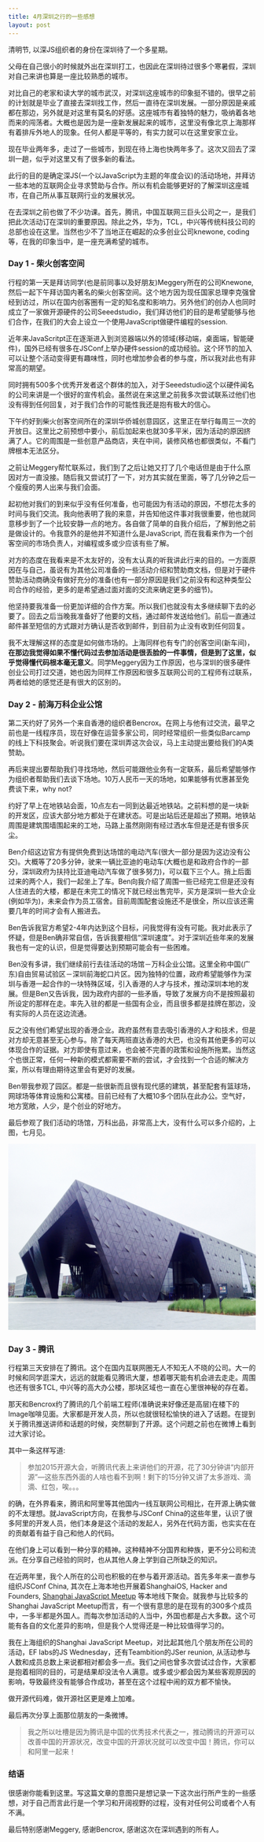 ```yaml
---
title: 4月深圳之行的一些感想
layout: post
---
```


清明节, 以深JS组织者的身份在深圳待了一个多星期。

父母在自己很小的时候就外出在深圳打工，也因此在深圳待过很多个寒暑假，深圳对自己来讲也算是一座比较熟悉的城市。

对比自己的老家和读大学的城市武汉，对深圳这座城市的印象挺不错的。很早之前的计划就是毕业了直接去深圳找工作，然后一直待在深圳发展。一部分原因是亲戚都在那边，另外就是对这里有莫名的好感。这座城市有着独特的魅力，吸纳着各地而来的闯荡者。大概也是因为是一座新发展起来的城市，这里没有像北京上海那样有着排斥外地人的现象。任何人都是平等的，有实力就可以在这里安家立业。

现在毕业两年多，走过了一些城市，到现在待上海也快两年多了。这次又回去了深圳一趟，似乎对这里又有了很多新的看法。

此行的目的是确定深JS(一个以JavaScript为主题的年度会议)的活动场地，并拜访一些本地的互联网企业寻求赞助与合作。所以有机会能够更好的了解深圳这座城市，在自己所从事互联网行业的发展状况。

在去深圳之前也做了不少功课。首先，腾讯，中国互联网三巨头公司之一，是我们把此次活动订在深圳的重要原因。除此之外，华为，TCL，中兴等传统科技公司的总部也设在这里。当然也少不了当地正在崛起的众多创业公司knewone, coding等，在我的印象当中，是一座充满希望的城市。

### Day 1 - 柴火创客空间

行程的第一天是拜访同学(也是前同事以及好朋友)Meggery所在的公司Knewone,然后一起下午拜访国内著名的柴火创客空间。这个地方因为现任国家总理李克强曾经到访过，所以在国内创客圈有一定的知名度和影响力。另外他们的创办人也同时成立了一家做开源硬件的公司Seeedstudio，我们拜访他们的目的是希望能够与他们合作，在我们的大会上设立一个使用JavaScript做硬件编程的session.

近年来JavaScritpt正在逐渐进入到浏览器端以外的领域(移动端，桌面端，智能硬件)，国外已经有很多在JSConf上举办硬件session的成功经验。这个环节的加入可以让整个活动变得更有趣味性，同时也增加参会者的参与度，所以我对此也有非常高的期望。

同时拥有500多个优秀开发者这个群体的加入，对于Seeedstudio这个以硬件闻名的公司来讲是一个很好的宣传机会。虽然说在来这里之前我多次尝试联系过他们也没有得到任何回复，对于我们合作的可能性我还是抱有极大的信心。

下午约好到柴火创客空间所在的深圳华侨城创意园区，这里正在举行每周三一次的开放日。这里比之前预想中要小，前后加起来也就30多平米，因为活动的原因挤满了人。它的周围是一些创意产品商店，夹在中间，装修风格也都很类似，不看门牌根本无法区分。

之前让Meggery帮忙联系过，我们到了之后让她又打了几个电话但是由于什么原因对方一直没接。随后我又尝试打了一下，对方其实就在里面，等了几分钟之后一个瘦瘦的男人出来与我们会面。

起初他对我们的到来似乎没有任何准备，也可能因为有活动的原因，不想花太多的时间与我们交流。我向他表明了我的来意，并告知他这件事对我很重要，他也就同意移步到了一个比较安静一点的地方。各自做了简单的自我介绍后，了解到他之前是做设计的。令我意外的是他并不知道什么是JavaScript, 而在我看来作为一个创客空间的市场负责人，对编程或多或少应该有些了解。

对方的态度在我看来是不太友好的，没有太认真的听我讲此行来的目的。一方面原因在与自己，虽说有为其他公司准备的一些活动介绍和赞助商文档，但是对于硬件赞助活动商确没有做好充分的准备(也有一部分原因是我们之前没有和这种类型公司合作的经验，更多的是希望通过面对面的交流来确定更多的细节)。

他坚持要我准备一份更加详细的合作方案。所以我们也就没有太多继续聊下去的必要了。回去之后当晚我准备好了他要的文档，通过邮件发送给他们。前后一直通过邮件甚至短信的方式跟对方确认是否收到邮件，到目前为止没有收到任何回复。

我不太理解这样的态度是如何做市场的。上海同样也有专门的创客空间(新车间)，**在那边我觉得如果不懂代码过去参加活动是很丢脸的一件事情，但是到了这里，似乎觉得懂代码根本毫无意义**。同学Meggery因为工作原因，也与深圳的很多硬件创业公司打过交道，她也因为同样工作原因和很多互联网公司的工程师有过联系，两者给她的感觉还是有很大的区别的。

### Day 2 - 前海万科企业公馆

第二天约好了另外一个来自香港的组织者Bencrox。在网上与他有过交流，最早之前也是一线程序员，现在好像在运营多家公司，同时经常组织一些类似Barcamp的线上下科技聚会。听说我们要在深圳弄这次会议，马上主动提出要给我们的A类赞助。

再后来提出要帮助我们寻找场地，然后可能跟他业务有一定联系，最后希望能够作为组织者帮助我们去谈下场地。10万人民币一天的场地，如果能够有优惠甚至免费谈下来，why not?

约好了早上在地铁站会面，10点左右一同到达最近地铁站。之前料想的是一块新的开发区，应该大部分地方都处于在建状态。可是出站后还是超出了预期。地铁站周围是建筑围墙围起来的工地，马路上虽然刚刚有经过洒水车但是还是有很多灰尘。

Ben介绍这边官方有提供免费到达场馆的电动汽车(很大一部分是因为这边没有公交)。大概等了20多分钟，驶来一辆比亚迪的电动车(大概也是和政府合作的一部分，深圳政府为扶持比亚迪电动汽车做了很多努力)，可以载下三个人。捎上后面过来的两个人，我们一起坐上了车。Ben向我介绍了周围一些已经完工但是还没有人住进去的大楼，都是在未完工的情况下就已经出售完毕，买方是深圳一些大企业(例如华为)，未来会作为员工宿舍。目前周围配套设施还不是很全，所以应该还需要几年的时间才会有人搬进去。

Ben告诉我官方希望2-4年内达到这个目标，问我觉得有没有可能。我对此表示了怀疑，但是Ben确非常自信，告诉我要相信“深圳速度”。对于深圳近些年来的发展我也有一定的认识，但是觉得要达到预期可能会有一些困难。

Ben没有多讲，我们继续前行去往活动的场馆－万科企业公馆。这里全称中国(广东)自由贸易试验区－深圳前海蛇口片区。因为独特的位置，政府希望能够作为深圳与香港一起合作的一块特殊区域，引入香港的人才与技术，推动深圳本地的发展。但是Ben又告诉我，因为政府内部的一些矛盾，导致了发展方向不是按照最初所设定的那样在走。率先入驻的都是一些国有企业，而且很多都是挂牌在那边，没有实际的人员在这边流通。

反之没有他们希望出现的香港企业。政府虽然有意去吸引香港的人才和技术，但是对方却无意甚至无心参与。除了每天两班直达香港的大巴，也没有其他更多的可以体现合作的证据。对方即使有意过来，也会被不完善的政策和设施所拖累。当然这个也很正常，任何一种新的模式都需要不断的尝试，才会找到一个合适的解决方案，所以有理由期待这里会有更好的发展。

Ben带我参观了园区。都是一些很新而且很有现代感的建筑，甚至配套有篮球场，网球场等体育设施和公寓楼。目前已经有了大概10多个团队在此办公。空气好，地方宽敞，人少，是个创业的好地方。

最后参观了我们活动的场馆，万科出品，非常高上大，没有什么可以多介绍的，上图，七月见。

![shenjs_venue](https://raw.githubusercontent.com/fraserxu/fraserxu.github.io/master/images/shenjs_venue.jpg)

### Day 3 - 腾讯

行程第三天安排在了腾讯。这个在国内互联网圈无人不知无人不晓的公司。大一的时候和同学逛深大，远远的就能看见腾讯大厦，想着哪天能有机会进去走走。周围也还有很多TCL, 中兴等的高大办公楼，那块区域也一直在心里很神秘的存在着。

那天和Bencrox约了腾讯的几个前端工程师(准确说来好像还是高层)在楼下的Image咖啡见面。大家都是开发人员，所以也就很轻松愉快的进入了话题。在提到关于腾讯推送讲师和话题的时候，突然聊到了开源。这个问题之前也在微博上看到过大家讨论。

其中一条这样写道:

> 参加2015开源大会，听腾讯代表上来讲他们的开源，花了30分钟讲“内部开源”—这些东西外面的人啥也看不到啊！剩下的15分钟又讲了太多游戏、滴滴、红包，唉。。。

的确，在外界看来，腾讯和阿里等其他国内一线互联网公司相比，在开源上确实做的不太理想。就JavaScript方向，在我参与JSConf China的这些年里，认识了很多阿里的开发人员，他们本身是这个活动的发起人，另外在代码方面，也实实在在的贡献着有益于自己和他人的代码。

在他们身上可以看到一种分享的精神。这种精神不分国界和种族，更不分公司和流派。在分享自己经验的同时，也从其他人身上学到自己所缺乏的知识。

在近两年里，我个人所在的公司也积极的在参与着开源活动。首先多年来一直参与组织JSConf China, 其次在上海本地也开展着ShanghaiOS, Hacker and Founders, [Shanghai JavaScript Meetup](http://www.meetup.com/Shanghai-JavaScript-Meetup/) 等本地线下聚会。就我参与比较多的Shanghai JavaScript Meetup而言，有一个很有意思的是在现有的300多个成员中，一多半都是外国人。而每次参加活动的人当中，外国也都是占大多数。这个可能有各自的文化差异的影响，但是我个人觉得还是一种比较值得学习的。

我在上海组织的Shanghai JavaScript Meetup，对比起其他几个朋友所在公司的活动，EF labs的JS Wednesday，还有Teambition的JSer reunion, 从活动参与人数和成员总数上来说都相对都会多一点。我们之间也曾多次尝试过合作，大家都是抱着相同的目的，可是结果却没法令人满意。或多或少都会因为某些客观原因的影响，导致最终没有能够合作成功，甚至在这个过程中闹的双方都不愉快。

做开源代码难，做开源社区更是难上加难。

最后再次分享上面那位朋友的一条微博。

> 我之所以吐槽是因为腾讯是中国的优秀技术代表之一，推动腾讯的开源可以改善中国的开源状况，改变中国的开源状况就可以改变中国！腾讯，你可以和阿里一起来！

### 结语

很感谢你能看到这里。写这篇文章的意图只是想记录一下这次出行所产生的一些感想，对于自己而言此行是一个学习和开阔视野的过程，没有对任何公司或者个人有不满。

最后特别感谢Meggery, 感谢Bencrox, 感谢这次在深圳遇到的所有人。
